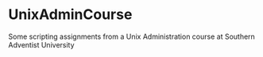 # UnixAdminCourse
Some scripting assignments from a Unix Administration course at Southern Adventist University
